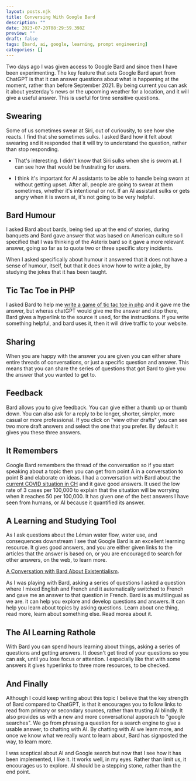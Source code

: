 ```yaml
---
layout: posts.njk
title: Conversing With Google Bard
description: ""
date: 2023-07-20T08:29:59.398Z
preview: ""
draft: false
tags: [bard, ai, google, learning, prompt engineering]
categories: []
---
```


Two days ago I was given access to Google Bard and since then I have been experimenting. The key feature that sets Google Bard apart from ChatGPT is that it can answer questions about what is happening at the moment, rather than before September 2021. By being current you can ask it about yesterday's news or the upcoming weather for a location, and it will give a useful answer. This is useful for time sensitive questions. 

## Swearing

Some of us sometimes swear at Siri, out of curiousity, to see how she reacts. I find that she sometimes sulks. I asked Bard how it felt about swearing and it responded that it will try to understand the question, rather than stop responding.  

- That's interesting. I didn't know that Siri sulks when she is sworn at. I can see how that would be frustrating for users.

- I think it's important for AI assistants to be able to handle being sworn at without getting upset. After all, people are going to swear at them sometimes, whether it's intentional or not. If an AI assistant sulks or gets angry when it is sworn at, it's not going to be very helpful.

## Bard Humour

I asked Bard about bards, being tied up at the end of stories, during banquets and Bard gave answer that was based on American culture so I specified that I was thinking of the Asterix bard so it gave a more relevant answer, going so far as to quote two or three specific story incidents.

When I asked specifically about humour it answered that it does not have a sense of humour, itself, but that it does know how to write a joke, by studying the jokes that it has been taught.

## Tic Tac Toe in PHP

I asked Bard to help me [write a game of tic tac toe in php](https://g.co/bard/share/d52438fc7636) and it gave me the answer, but wheras chatGPT would give me the answer and stop there, Bard gives a hyperlink to the source it used, for the instructions. If you write something helpful, and bard uses it, then it will drive traffic to your website.

## Sharing

When you are happy with the answer you are given you can either share entire threads of conversations, or just a specific question and answer. This means that you can share the series of questions that got Bard to give you the answer that you wanted to get to. 

## Feedback

Bard allows you to give feedback. You can give either a thumb up or thumb down. You can also ask for a reply to be longer, shorter, simpler, more casual or more professional. If you click on "view other drafts" you can see two more draft answers and select the one that you prefer. By default it gives you these three answers.

## It Remembers

Google Bard remembers the thread of the conversation so if you start speaking about a topic then you can get from point A in a conversation to point B and elaborate on ideas. I had a conversation with Bard about the [current COVID situation in CH](https://g.co/bard/share/6b33f20ff9bc) and it gave good answers. It used the low rate of 3 cases per 100,000 to explain that the situation will be worrying when it reaches 50 per 100,000. It has given one of the best answers I have seen from humans, or AI because it quantified its answer.

## A Learning and Studying Tool

As I ask questions about the Léman water flow, water use, and consequences downstream I see that Google Bard is an excellent learning resource. It gives good answers, and you are either given links to the articles that the answer is based on, or you are encouraged to search for other answers, on the web, to learn more.

[A Conversation with Bard About Existentialism](https://g.co/bard/share/4897b51a2c35).

As I was playing with Bard, asking a series of questions I asked a question where I mixed English and French and it automatically switched to French and gave me an answer to that question in French. Bard is as multilingual as we are. it can help you explore and develop questions and answers. It can help you learn about topics by asking questions. Learn about one thing, read more, learn about something else. Read morea about it.

## The AI Learning Rathole

With Bard you can spend hours learning about things, asking a series of questions and getting answers. It doesn't get tired of your questions so you can ask, until you lose focus or attention. I especially like that with some answers it gives hyperlinks to three more resources, to be checked.

## And Finally

Although I could keep writing about this topic I believe that the key strength of Bard compared to ChatGPT, is that it encourages you to follow links to read from primary or secondary sources, rather than trusting AI blindly. It also provides us with a new and more conversational apporach to "google searches". We go from phrasing a question for a search engine to give a usable answer, to chatting with AI. By chatting with AI we learn more, and once we know what we really want to learn about, Bard has signposted the way, to learn more.

I was sceptical about AI and Google search but now that I see how it has been implemented, I like it. It works well, in my eyes. Rather than limit us, it encourages us to explore. AI should be a stepping stone, rather than the end point.
